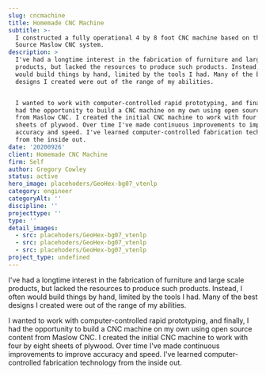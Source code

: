 ```yaml
---
slug: cncmachine
title: Homemade CNC Machine
subtitle: >-
  I constructed a fully operational 4 by 8 foot CNC machine based on the Open
  Source Maslow CNC system.
description: >
  I've had a longtime interest in the fabrication of furniture and large scale
  products, but lacked the resources to produce such products. Instead, I often
  would build things by hand, limited by the tools I had. Many of the best
  designs I created were out of the range of my abilities.


  I wanted to work with computer-controlled rapid prototyping, and finally, I
  had the opportunity to build a CNC machine on my own using open source content
  from Maslow CNC. I created the initial CNC machine to work with four by eight
  sheets of plywood. Over time I've made continuous improvements to improve
  accuracy and speed. I've learned computer-controlled fabrication technology
  from the inside out.
date: '20200926'
client: Homemade CNC Machine
firm: Self
author: Gregory Cowley
status: active
hero_image: placehoders/GeoHex-bg07_vtenlp
category: engineer
categoryAlt: ''
discipline: ''
projecttype: ''
type: ''
detail_images:
  - src: placehoders/GeoHex-bg07_vtenlp
  - src: placehoders/GeoHex-bg07_vtenlp
  - src: placehoders/GeoHex-bg07_vtenlp
project_type: undefined
---
```

I've had a longtime interest in the fabrication of furniture and large scale products, but lacked the resources to produce such products. Instead, I often would build things by hand, limited by the tools I had. Many of the best designs I created were out of the range of my abilities.

I wanted to work with computer-controlled rapid prototyping, and finally, I had the opportunity to build a CNC machine on my own using open source content from Maslow CNC. I created the initial CNC machine to work with four by eight sheets of plywood. Over time I've made continuous improvements to improve accuracy and speed. I've learned computer-controlled fabrication technology from the inside out.
